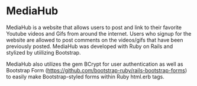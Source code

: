 # MediaHub

MediaHub is a website that allows users to post and link to their favorite Youtube videos and Gifs from around the internet. Users who signup for the website are allowed to post comments on the videos/gifs that have been previously posted. MediaHub was developed with Ruby on Rails and stylized by utiilizing Bootstrap.

MediaHub also utilizes the gem BCrypt for user authentication as well as Bootstrap Form (https://github.com/bootstrap-ruby/rails-bootstrap-forms) to easily make Bootstrap-styled forms within Ruby html.erb tags.
